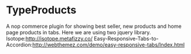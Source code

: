 # TypeProducts
A nop commerce plugin for showing best seller, new products and home page products in tabs. 
Here we are using two jquery library.
Isotope:http://isotope.metafizzy.co/
Easy-Responsive-Tabs-to-Accordion:http://webthemez.com/demo/easy-responsive-tabs/Index.html


